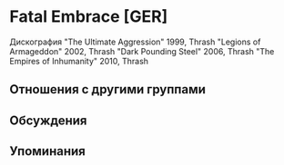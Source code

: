 # Fatal Embrace [GER]

Дискография
"The Ultimate Aggression" 1999, Thrash
"Legions of Armageddon" 2002, Thrash
"Dark Pounding Steel" 2006, Thrash
"The Empires of Inhumanity" 2010, Thrash

## Отношения с другими группами


## Обсуждения


## Упоминания

